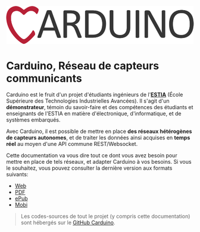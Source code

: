 <img class="logo" src='images/carduino-simple-logo.png' alt='Logo Debian' />

# Carduino, Réseau de capteurs communicants

Carduino est le fruit d'un projet d'étudiants ingénieurs de l'[**ESTIA**](http://www.estia.fr) (École Supérieure des Technologies Industrielles Avancées). Il s'agit d'un **démonstrateur**, témoin du savoir-faire et des compétences des étudiants et enseignants de l'ESTIA en matière d'électronique, d'informatique, et de systèmes embarqués.

Avec Carduino, il est possible de mettre en place **des réseaux hétérogènes de capteurs autonomes**, et de traiter les données ainsi acquises en **temps réel** au moyen d'une API commune REST/Websocket.

Cette documentation va vous dire tout ce dont vous avez besoin pour mettre en place de tels réseaux, et adapter Carduino à vos besoins. Si vous le souhaitez, vous pouvez consulter la dernière version aux formats suivants:

- [Web](http://docs.carduino.com)
- [PDF](https://www.gitbook.com/download/pdf/book/carduino/carduino-docs)
- [ePub](https://www.gitbook.com/download/epub/book/carduino/carduino-docs)
- [Mobi](https://www.gitbook.com/download/mobi/book/carduino/carduino-docs)

> Les codes-sources de tout le projet (y compris cette documentation) sont hébergés sur le [GitHub Carduino](https://github.com/Carduino).